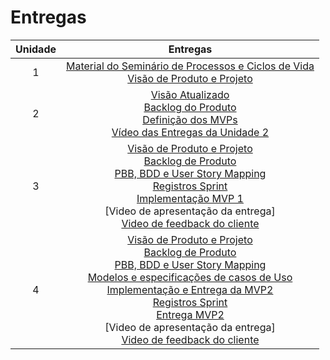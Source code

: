 # Entregas

|Unidade|Entregas|
|:-----:|:------:|
|1|[Material do Seminário de Processos e Ciclos de Vida](https://youtu.be/nl6nFLzVaRg) <br> [Visão de Produto e Projeto](https://youtu.be/qZLZ28SBpog)|
|2|[Visão Atualizado](https://mdsreq-fga-unb.github.io/2022.2-Receitalista/visao-produto/) <br> [Backlog do Produto](https://mdsreq-fga-unb.github.io/2022.2-Receitalista/backlog_do_produto/) <br> [Definição dos MVPs](https://mdsreq-fga-unb.github.io/2022.2-Receitalista/definicao-mvp/) <br> [Vídeo das Entregas da Unidade 2](https://youtu.be/K8Aukb5oljo)|
|3|[Visão de Produto e Projeto](https://mdsreq-fga-unb.github.io/2022.2-Receitalista/visao-produto/) <br> [Backlog de Produto](https://mdsreq-fga-unb.github.io/2022.2-Receitalista/backlog_do_produto/) <br> [PBB, BDD e User Story Mapping](https://mdsreq-fga-unb.github.io/2022.2-Receitalista/pbb-bdd-usm/) <br> [Registros Sprint](https://github.com/mdsreq-fga-unb/2022.2-Receitalista/milestones) <br> [Implementação MVP 1](https://receitalista-37cav.ondigitalocean.app/) <br> [Video de apresentação da entrega] <br> [Video de feedback do cliente](https://youtu.be/Lmxq-06Cxs8)|
|4| [Visão de Produto e Projeto](https://mdsreq-fga-unb.github.io/2022.2-Receitalista/visao-produto/) <br> [Backlog de Produto](https://mdsreq-fga-unb.github.io/2022.2-Receitalista/backlog_do_produto/) <br> [PBB, BDD e User Story Mapping](https://mdsreq-fga-unb.github.io/2022.2-Receitalista/pbb-bdd-usm/) <br> [Modelos e especificações de casos de Uso](https://mdsreq-fga-unb.github.io/2022.2-Receitalista/user_cases.md) <br> [Implementação e Entrega da MVP2]() <br> [Registros Sprint](https://github.com/mdsreq-fga-unb/2022.2-Receitalista/milestones) <br> [Entrega MVP2](https://receitalista-37cav.ondigitalocean.app/) <br> [Video de apresentação da entrega] <br> [Video de feedback do cliente](https://youtu.be/9Rkb492Q2F0)|